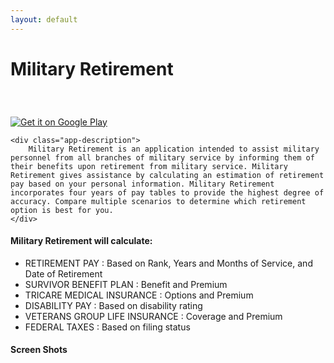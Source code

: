 ```yaml
---
layout: default
---
```


<div class="app-header">
    <h1 class="app-name">Military Retirement</h1>
    <div class="download-links">
        <div class="link apple-link">
            <a href="https://itunes.apple.com/us/app/military-retirement/id563082328?mt=8" style="display:inline-block;overflow:hidden;background:url(//linkmaker.itunes.apple.com/assets/shared/badges/en-us/appstore-lrg.svg) no-repeat;width:135px;height:40px;background-size:contain;"></a>
        </div>
        <div class="link android-link">
            <a href='https://play.google.com/store/apps/details?id=com.LynnfieldLLC.MilitaryRetire'>
                <img alt='Get it on Google Play' src='https://play.google.com/intl/en_us/badges/images/generic/en_badge_web_generic.png'/>
            </a>
        </div>
    </div>
</div>
<div class="app-hero">
    <div class="app-icon"></div>

    <div class="app-description">
        Military Retirement is an application intended to assist military personnel from all branches of military service by informing them of their benefits upon retirement from military service. Military Retirement gives assistance by calculating an estimation of retirement pay based on your personal information. Military Retirement incorporates four years of pay tables to provide the highest degree of accuracy. Compare multiple scenarios to determine which retirement option is best for you.
    </div>
</div>
<div class="app-features">
    <h4>Military Retirement will calculate:</h4>
    <ul>
    <li>
        RETIREMENT PAY : Based on Rank, Years and Months of Service, and Date of Retirement
    </li>
    <li>
        SURVIVOR BENEFIT PLAN : Benefit and Premium
    </li>
    <li>
        TRICARE MEDICAL INSURANCE : Options and Premium
    </li>
    <li>
        DISABILITY PAY : Based on disability rating
    </li>
    <li>
        VETERANS GROUP LIFE INSURANCE : Coverage and Premium
    </li>
    <li>
        FEDERAL TAXES : Based on filing status
    </li>
    </ul>
</div>

<div class="screen-shot-container">
    <h4>Screen Shots</h4>
    <div class="screen-shots">
        <div class="screen-shot">
            <a href="/assets/ios_military_retire_main.png"><img src="/assets/ios_military_retire_main.png" alt=""></a>
        </div>
        <div class="screen-shot">
            <a href="/assets/ios_military_retire_ret_pay.png"><img src="/assets/ios_military_retire_ret_pay.png" alt=""></a>
        </div>
        <div class="screen-shot">
            <a href="/assets/ios_military_retire_side.png"><img src="/assets/ios_military_retire_side.png" alt=""></a>
        </div>
    </div>
    <div class="screen-shots">
        <div class="screen-shot">
            <a href="/assets/android_military_retire_main.png"><img src="/assets/android_military_retire_main.png" alt=""></a>
        </div>
        <div class="screen-shot">
            <a href="/assets/android_military_retire_ret_pay.png"><img src="/assets/android_military_retire_ret_pay.png" alt=""></a>
        </div>
        <div class="screen-shot">
            <a href="/assets/android_military_retire_side.png"><img src="/assets/android_military_retire_side.png" alt=""></a>
        </div>
    </div>
</div>